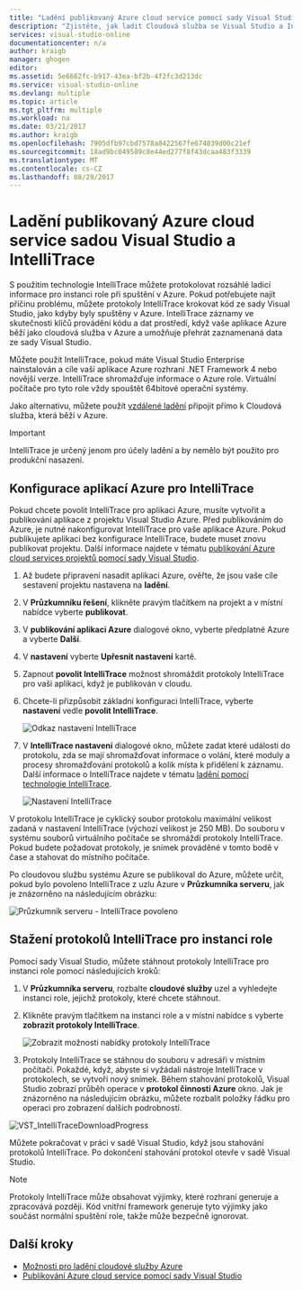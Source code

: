 ```yaml
---
title: "Ladění publikovaný Azure cloud service pomocí sady Visual Studio a IntelliTrace | Microsoft Docs"
description: "Zjistěte, jak ladit Cloudová služba se Visual Studio a IntelliTrace"
services: visual-studio-online
documentationcenter: n/a
author: kraigb
manager: ghogen
editor: 
ms.assetid: 5e6662fc-b917-43ea-bf2b-4f2fc3d213dc
ms.service: visual-studio-online
ms.devlang: multiple
ms.topic: article
ms.tgt_pltfrm: multiple
ms.workload: na
ms.date: 03/21/2017
ms.author: kraigb
ms.openlocfilehash: 7905dfb97cbd7578a8422567fe674839d00c21ef
ms.sourcegitcommit: 18ad9bc049589c8e44ed277f8f43dcaa483f3339
ms.translationtype: MT
ms.contentlocale: cs-CZ
ms.lasthandoff: 08/29/2017
---
```

# <a name="debugging-a-published-azure-cloud-service-with-visual-studio-and-intellitrace"></a>Ladění publikovaný Azure cloud service sadou Visual Studio a IntelliTrace
S použitím technologie IntelliTrace můžete protokolovat rozsáhlé ladicí informace pro instanci role při spuštění v Azure. Pokud potřebujete najít příčinu problému, můžete protokoly IntelliTrace krokovat kód ze sady Visual Studio, jako kdyby byly spuštěny v Azure. IntelliTrace záznamy ve skutečnosti klíčů provádění kódu a dat prostředí, když vaše aplikace Azure běží jako cloudová služba v Azure a umožňuje přehrát zaznamenaná data ze sady Visual Studio. 

Můžete použít IntelliTrace, pokud máte Visual Studio Enterprise nainstalován a cíle vaší aplikace Azure rozhraní .NET Framework 4 nebo novější verze. IntelliTrace shromažďuje informace o Azure role. Virtuální počítače pro tyto role vždy spouštět 64bitové operační systémy.

Jako alternativu, můžete použít [vzdálené ladění](http://go.microsoft.com/fwlink/p/?LinkId=623041) připojit přímo k Cloudová služba, která běží v Azure.

> [!IMPORTANT]
> IntelliTrace je určený jenom pro účely ladění a by nemělo být použito pro produkční nasazení.
> 

## <a name="configure-an-azure-application-for-intellitrace"></a>Konfigurace aplikací Azure pro IntelliTrace
Pokud chcete povolit IntelliTrace pro aplikaci Azure, musíte vytvořit a publikování aplikace z projektu Visual Studio Azure. Před publikováním do Azure, je nutné nakonfigurovat IntelliTrace pro vaše aplikace Azure. Pokud publikujete aplikaci bez konfigurace IntelliTrace, budete muset znovu publikovat projektu. Další informace najdete v tématu [publikování Azure cloud services projektů pomocí sady Visual Studio](http://go.microsoft.com/fwlink/p/?LinkId=623012).

1. Až budete připravení nasadit aplikaci Azure, ověřte, že jsou vaše cíle sestavení projektu nastavena na **ladění**.

1. V **Průzkumníku řešení**, klikněte pravým tlačítkem na projekt a v místní nabídce vyberte **publikovat**.
   
1. V **publikování aplikaci Azure** dialogové okno, vyberte předplatné Azure a vyberte **Další**.

1. V **nastavení** vyberte **Upřesnit nastavení** kartě.

1. Zapnout **povolit IntelliTrace** možnost shromáždit protokoly IntelliTrace pro vaši aplikaci, když je publikován v cloudu.
   
1. Chcete-li přizpůsobit základní konfiguraci IntelliTrace, vyberte **nastavení** vedle **povolit IntelliTrace**.

    ![Odkaz nastavení IntelliTrace](./media/vs-azure-tools-intellitrace-debug-published-cloud-services/intellitrace-settings-link.png)
   
1. V **IntelliTrace nastavení** dialogové okno, můžete zadat které události do protokolu, zda se mají shromažďovat informace o volání, které moduly a procesy shromažďování protokolů a kolik místa k přidělení k záznamu. Další informace o IntelliTrace najdete v tématu [ladění pomocí technologie IntelliTrace](http://go.microsoft.com/fwlink/?LinkId=214468).
   
    ![Nastavení IntelliTrace](./media/vs-azure-tools-intellitrace-debug-published-cloud-services/IC519063.png)

V protokolu IntelliTrace je cyklický soubor protokolu maximální velikost zadaná v nastavení IntelliTrace (výchozí velikost je 250 MB). Do souboru v systému souborů virtuálního počítače se shromáždí protokoly IntelliTrace. Pokud budete požadovat protokoly, je snímek prováděné v tomto bodě v čase a stahovat do místního počítače.

Po cloudovou službu systému Azure se publikoval do Azure, můžete určit, pokud bylo povoleno IntelliTrace z uzlu Azure v **Průzkumníka serveru**, jak je znázorněno na následujícím obrázku:

![Průzkumník serveru - IntelliTrace povoleno](./media/vs-azure-tools-intellitrace-debug-published-cloud-services/IC744134.png)

## <a name="download-intellitrace-logs-for-a-role-instance"></a>Stažení protokolů IntelliTrace pro instanci role
Pomocí sady Visual Studio, můžete stáhnout protokoly IntelliTrace pro instanci role pomocí následujících kroků:

1. V **Průzkumníka serveru**, rozbalte **cloudové služby** uzel a vyhledejte instanci role, jejichž protokoly, které chcete stáhnout. 

1. Klikněte pravým tlačítkem na instanci role a v místní nabídce s vyberte **zobrazit protokoly IntelliTrace**. 

    ![Zobrazit možnosti nabídky protokoly IntelliTrace](./media/vs-azure-tools-intellitrace-debug-published-cloud-services/view-intellitrace-logs.png)

1. Protokoly IntelliTrace se stáhnou do souboru v adresáři v místním počítači. Pokaždé, když, abyste si vyžádali nástroje IntelliTrace v protokolech, se vytvoří nový snímek. Během stahování protokolů, Visual Studio zobrazí průběh operace v **protokol činnosti Azure** okno. Jak je znázorněno na následujícím obrázku, můžete rozbalit položky řádku pro operaci pro zobrazení dalších podrobností.

![VST_IntelliTraceDownloadProgress](./media/vs-azure-tools-intellitrace-debug-published-cloud-services/IC745551.png)

Můžete pokračovat v práci v sadě Visual Studio, když jsou stahování protokolů IntelliTrace. Po dokončení stahování protokol otevře v sadě Visual Studio.

> [!NOTE]
> Protokoly IntelliTrace může obsahovat výjimky, které rozhraní generuje a zpracovává později. Kód vnitřní framework generuje tyto výjimky jako součást normální spuštění role, takže může bezpečně ignorovat.
> 
> 

## <a name="next-steps"></a>Další kroky
- [Možnosti pro ladění cloudové služby Azure](vs-azure-tools-debugging-cloud-services-overview.md)
- [Publikování Azure cloud service pomocí sady Visual Studio](vs-azure-tools-publishing-a-cloud-service.md)